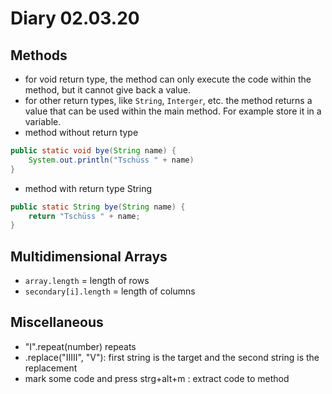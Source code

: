 # Diary 02.03.20

## Methods
* for void return type, the method can only execute the code within the method, but it cannot give back a value.
* for other return types, like ```String```, ```Interger```, etc. the method returns a value that can be used within the main method. For example store it in a variable.
* method without return type
```java
public static void bye(String name) {
    System.out.println("Tschüss " + name)
}
```
* method with return type String
```java
public static String bye(String name) {
    return "Tschüss " + name;
}
```


## Multidimensional Arrays
* ```array.length``` = length of rows
* ```secondary[i].length``` = length of columns 


##  Miscellaneous
* "I".repeat(number) repeats 
* .replace("IIIII", "V"): first string is the target and the second string is the replacement
* mark some code and press strg+alt+m : extract code to method